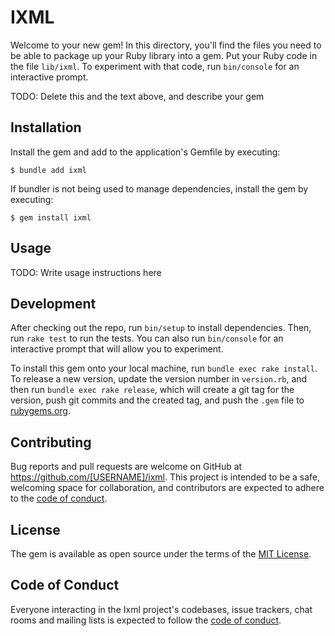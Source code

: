 # IXML

Welcome to your new gem! In this directory, you'll find the files you need to be able to package up your Ruby library into a gem. Put your Ruby code in the file `lib/ixml`. To experiment with that code, run `bin/console` for an interactive prompt.

TODO: Delete this and the text above, and describe your gem

## Installation

Install the gem and add to the application's Gemfile by executing:

    $ bundle add ixml

If bundler is not being used to manage dependencies, install the gem by executing:

    $ gem install ixml

## Usage

TODO: Write usage instructions here

## Development

After checking out the repo, run `bin/setup` to install dependencies. Then, run `rake test` to run the tests. You can also run `bin/console` for an interactive prompt that will allow you to experiment.

To install this gem onto your local machine, run `bundle exec rake install`. To release a new version, update the version number in `version.rb`, and then run `bundle exec rake release`, which will create a git tag for the version, push git commits and the created tag, and push the `.gem` file to [rubygems.org](https://rubygems.org).

## Contributing

Bug reports and pull requests are welcome on GitHub at https://github.com/[USERNAME]/ixml. This project is intended to be a safe, welcoming space for collaboration, and contributors are expected to adhere to the [code of conduct](https://github.com/[USERNAME]/ixml/blob/main/CODE_OF_CONDUCT.md).

## License

The gem is available as open source under the terms of the [MIT License](https://opensource.org/licenses/MIT).

## Code of Conduct

Everyone interacting in the Ixml project's codebases, issue trackers, chat rooms and mailing lists is expected to follow the [code of conduct](https://github.com/[USERNAME]/ixml/blob/main/CODE_OF_CONDUCT.md).
